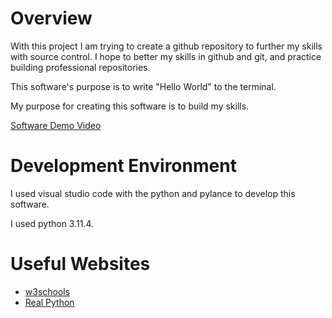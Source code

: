 # Overview

With this project I am trying to create a github repository to further my skills with source control. I hope to better my skills in
github and git, and practice building professional repositories.

This software's purpose is to write "Hello World" to the terminal.

My purpose for creating this software is to build my skills.


[Software Demo Video](https://www.youtube.com/watch?v=lxTNVOp3yDE)

# Development Environment

I used visual studio code with the python and pylance to develop this software.

I used python 3.11.4.
# Useful Websites


* [w3schools](https://www.w3schools.com/)
* [Real Python](https://realpython.com/python-print/)
